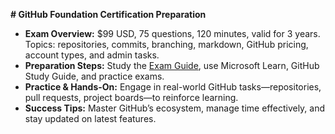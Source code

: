 **# GitHub Foundation Certification Preparation**

- **Exam Overview:** $99 USD, 75 questions, 120 minutes, valid for 3 years. Topics: repositories, commits, branching, markdown, GitHub pricing, account types, and admin tasks.
- **Preparation Steps:** Study the [Exam Guide](https://education.github.com/experiences/foundations_certificate), use Microsoft Learn, GitHub Study Guide, and practice exams.
- **Practice & Hands-On:** Engage in real-world GitHub tasks—repositories, pull requests, project boards—to reinforce learning.
- **Success Tips:** Master GitHub’s ecosystem, manage time effectively, and stay updated on latest features.
